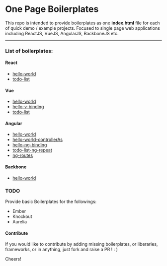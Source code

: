 # One Page Boilerplates
This repo is intended to provide boilerplates as one **index.html** file for each of quick demo / example projects. 
Focused to single page web applications including ReactJS, VueJS, AngularJS, BackboneJS etc.

***

### List of boilerplates:


#### React
- [hello-world](https://github.com/shahzadns/one-page-boilerplates/blob/master/React/01-hello-world.html)
- [todo-list](https://github.com/shahzadns/one-page-boilerplates/blob/master/React/02-todo-list.html)

#### Vue
- [hello-world](https://github.com/shahzadns/one-page-boilerplates/blob/master/Vue/01-hello-world.html)
- [hello-v-binding](https://github.com/shahzadns/one-page-boilerplates/blob/master/Vue/02-hello-v-binding.html)
- [todo-list](https://github.com/shahzadns/one-page-boilerplates/blob/master/Vue/03-todo-list.html)

#### Angular
- [hello-world](https://github.com/shahzadns/one-page-boilerplates/blob/master/Angular/01-hello-world.html)
- [hello-world-controllerAs](https://github.com/shahzadns/one-page-boilerplates/blob/master/Angular/01-hello-world-controllerAs.html)
- [hello-ng-binding](https://github.com/shahzadns/one-page-boilerplates/blob/master/Angular/02-hello-ng-binding.html)
- [todo-list-ng-repeat](https://github.com/shahzadns/one-page-boilerplates/blob/master/Angular/03-todo-list-ng-repeat.html)
- [ng-routes](https://github.com/shahzadns/one-page-boilerplates/blob/master/Angular/04-ng-routes.html)

#### Backbone
- [hello-world](https://github.com/shahzadns/one-page-boilerplates/blob/master/Backbone/01-hello-world.html)



### TODO
Provide basic Boilerplates for the followings:
- Ember
- Knockout
- Aurelia

#### Contribute
If you would like to contribute by adding missing boilerplates, or liberaries, frameworks, or in anything, just fork and raise a PR ! : )

Cheers!
